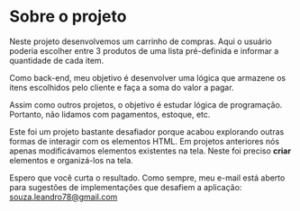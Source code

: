 # Sobre o projeto

Neste projeto desenvolvemos um carrinho de compras. Aqui o usuário poderia escolher entre 3 produtos de uma lista pré-definida e informar a quantidade de cada item.

Como back-end, meu objetivo é desenvolver uma lógica que armazene os itens escolhidos pelo cliente e faça a soma do valor a pagar.

Assim como outros projetos, o objetivo é estudar lógica de programação. Portanto, não lidamos com pagamentos, estoque, etc.

Este foi um projeto bastante desafiador porque acabou explorando outras formas de interagir com os elementos HTML. Em projetos anteriores nós apenas modificávamos elementos existentes na tela. Neste foi preciso **criar** elementos e organizá-los na tela.

Espero que você curta o resultado. Como sempre, meu e-mail está aberto para sugestões de implementações que desafiem a aplicação: souza.leandro78@gmail.com